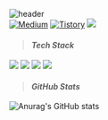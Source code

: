 
![header](https://capsule-render.vercel.app/api?type=waving&height=250&color=gradient&animation=fadeIn&fontColor=ffffff&fontAlign=13&fontAlignY=40&descAlign=16&descAlignY=55&text=Tim&fontSize=60&desc=Android%20Developer)  
<a href="https://medium.com/@bso11246"><img alt="Medium" src="https://skydoves.github.io/badges/Story-Medium.svg"/></a>
<a href="https://blackmanta.tistory.com/"><img alt="Tistory" src="https://img.shields.io/badge/Tistory-white?style=flat&logo=Tistory&logoColor=black"/></a>
<a href="https://arrow-recorder-64d.notion.site/2505c1af6b4043aea4092b13bfaa5ae2"><img src="https://img.shields.io/badge/Resume-black?style=flat&logo=Notion&logoColor=white"/></a>
> #### *Tech Stack*   
<img src="https://img.shields.io/badge/-Kotlin-FA7343?style=flat&logo=Kotlin"/> <img src="https://img.shields.io/badge/-Java-FA7343?style=flat&logo=Java"/> <img src="https://img.shields.io/badge/-Flutter-FA7343?style=flat&logo=Flutter&logoColor=blue"/> <img src="https://img.shields.io/badge/-Android-FA7343?style=flat&logo=Android"/>

> #### *GitHub Stats*
![Anurag's GitHub stats](https://github-readme-stats-one-bice.vercel.app/api?username=bsw112&show_icons=true&theme=material-palenight&count_private=true&hide_border=true&include_all_commits=true&role=OWNER,ORGANIZATION_MEMBER,COLLABORATOR&hide_title=true&hide=contribs)    
  
